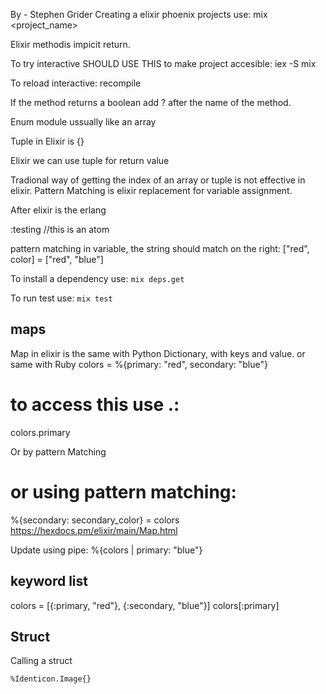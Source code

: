 By - Stephen Grider
Creating a elixir phoenix projects use:
mix <project_name>

Elixir methodis impicit return.

To try interactive SHOULD USE THIS to make project accesible:
iex -S mix

To reload interactive:
recompile

If the method returns a boolean add ? after the name of the method.


Enum module ussually like an array

Tuple in Elixir is {}

Elixir we can use tuple for return value

Tradional way of getting the index of an array or tuple is not effective in elixir.
Pattern Matching is elixir replacement for variable assignment.

After elixir is the erlang

:testing //this is an atom

pattern matching in variable, the string should match on the right:
["red", color] = ["red", "blue"]

To install a dependency use:
`mix deps.get`

To run test use: `mix test`


## maps
Map in elixir is the same with Python Dictionary, with keys and value. or same with Ruby
colors = %{primary: "red", secondary: "blue"}
# to access this use .:
colors.primary

Or by pattern Matching
# or using pattern matching:
%{secondary: secondary_color} = colors
https://hexdocs.pm/elixir/main/Map.html

Update using pipe:
%{colors | primary: "blue"}

## keyword list
colors = [{:primary, "red"}, {:secondary, "blue"}]
colors[:primary]

## Struct
Calling a struct
```
%Identicon.Image{}
```